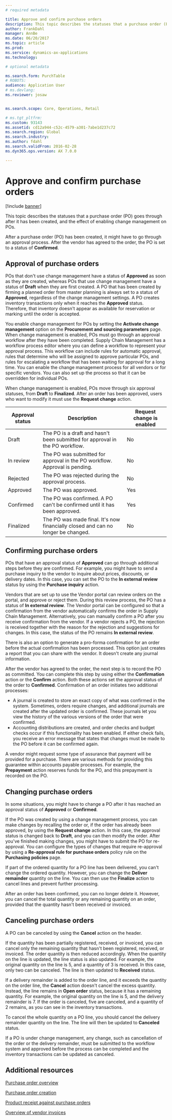 ```yaml
---
# required metadata

title: Approve and confirm purchase orders
description: This topic describes the statuses that a purchase order (PO) goes through after it has been created, and the effect of enabling change management on POs.
author: FrankDahl
manager: AnnBe
ms.date: 06/20/2017
ms.topic: article
ms.prod: 
ms.service: dynamics-ax-applications
ms.technology: 

# optional metadata

ms.search.form: PurchTable
# ROBOTS: 
audience: Application User
# ms.devlang: 
ms.reviewer: josaw


ms.search.scope: Core, Operations, Retail

# ms.tgt_pltfrm: 
ms.custom: 93143
ms.assetid: cd12a944-c52c-4579-a301-7abe1d237c72
ms.search.region: Global
ms.search.industry: 
ms.author: fdahl
ms.search.validFrom: 2016-02-28
ms.dyn365.ops.version: AX 7.0.0

---
```


# Approve and confirm purchase orders

[!include [banner](../includes/banner.md)]

This topic describes the statuses that a purchase order (PO) goes through after it has been created, and the effect of enabling change management on POs.

After a purchase order (PO) has been created, it might have to go through an approval process. After the vendor has agreed to the order, the PO is set to a status of **Confirmed**.

## Approval of purchase orders
POs that don't use change management have a status of **Approved** as soon as they are created, whereas POs that use change management have a status of **Draft** when they are first created. A PO that has been created by firming a planned order from master planning is always set to a status of **Approved**, regardless of the change management settings. A PO creates inventory transactions only when it reaches the **Approved** status. Therefore, that inventory doesn't appear as available for reservation or marking until the order is accepted.

You enable change management for POs by setting the **Activate change management** option on the **Procurement and sourcing parameters** page. When change management is enabled, POs must go through an approval workflow after they have been completed. Supply Chain Management has a workflow process editor where you can define a workflow to represent your approval process. This workflow can include rules for automatic approval, rules that determine who will be assigned to approve particular POs, and rules for escalating a workflow that has been waiting for approval for a long time. You can enable the change management process for all vendors or for specific vendors. You can also set up the process so that it can be overridden for individual POs.

When change management is enabled, POs move through six approval statuses, from **Draft** to **Finalized**. After an order has been approved, users who want to modify it must use the **Request change** action.

| Approval status | Description                                                                      | Request change is enabled |
|-----------------|----------------------------------------------------------------------------------|---------------------------|
| Draft           | The PO is a draft and hasn't been submitted for approval in the PO workflow.     | No                        |
| In review       | The PO was submitted for approval in the PO workflow. Approval is pending.       | No                        |
| Rejected        | The PO was rejected during the approval process.                                 | No                        |
| Approved        | The PO was approved.                                                             | Yes                       |
| Confirmed       | The PO was confirmed. A PO can't be confirmed until it has been approved.        | Yes                       |
| Finalized       | The PO was made final. It's now financially closed and can no longer be changed. | No                        |

## Confirming purchase orders
POs that have an approval status of **Approved** can go through additional steps before they are confirmed. For example, you might have to send a purchase inquiry to the vendor to inquire about prices, discounts, or delivery dates. In this case, you can set the PO to the **In external review** status by using the **Purchase inquiry** action.

Vendors that are set up to use the Vendor portal can review orders on the portal, and approve or reject them. During this review process, the PO has a status of **In external review**. The Vendor portal can be configured so that a confirmation from the vendor automatically confirms the order in Supply Chain Management. Alternatively, you can manually confirm a PO after you receive confirmation from the vendor. If a vendor rejects a PO, the rejection is received together with the reason for the rejection and suggestions for changes. In this case, the status of the PO remains **In external review**.

There is also an option to generate a pro-forma confirmation for an order before the actual confirmation has been processed. This option just creates a report that you can share with the vendor. It doesn't create any journal information.

After the vendor has agreed to the order, the next step is to record the PO as committed. You can complete this step by using either the **Confirmation** action or the **Confirm** action. Both these actions set the approval status of the order to **Confirmed**. Confirmation of an order initiates two additional processes:

-   A journal is created to store an exact copy of what was confirmed in the system. Sometimes, orders require changes, and additional journals are created after the updated order is confirmed. These journals let you view the history of the various versions of the order that were confirmed.
-   Accounting distributions are created, and order checks and budget checks occur if this functionality has been enabled. If either check fails, you receive an error message that states that changes must be made to the PO before it can be confirmed again.

A vendor might request some type of assurance that payment will be provided for a purchase. There are various methods for providing this guarantee within accounts payable processes. For example, the **Prepayment** action reserves funds for the PO, and this prepayment is recorded on the PO.

## Changing purchase orders
In some situations, you might have to change a PO after it has reached an approval status of **Approved** or **Confirmed**.

If the PO was created by using a change management process, you can make changes by recalling the order or, if the order has already been approved, by using the **Request change** action. In this case, the approval status is changed back to **Draft**, and you can then modify the order. After you've finished making changes, you might have to submit the PO for re-approval. You can configure the types of changes that require re-approval by using a **Re-approval rule for purchase orders** policy rule on the **Purchasing policies** page.

If part of the ordered quantity for a PO line has been delivered, you can't change the ordered quantity. However, you can change the **Deliver remainder** quantity on the line. You can then use the **Finalize** action to cancel lines and prevent further processing. 

After an order has been confirmed, you can no longer delete it. However, you can cancel the total quantity or any remaining quantity on an order, provided that the quantity hasn't been received or invoiced.

## Canceling purchase orders

A PO can be canceled by using the **Cancel** action on the header.

If the quantity has been partially registered, received, or invoiced, you can cancel only the remaining quantity that hasn't been registered, received, or invoiced. The order quantity is then reduced accordingly. When the quantity on the line is updated, the line status is also updated. For example, the original quantity on the line is 5, and a quantity of 3 is received. In this case, only two can be canceled. The line is then updated to **Received** status.

If a delivery remainder is added to the order line, and it exceeds the quantity on the order line, the **Cancel** action doesn't cancel the excess quantity. Instead, the line remains in **Open order** status, because it has a remaining quantity. For example, the original quantity on the line is 5, and the delivery remainder is 7. If the order is canceled, five are canceled, and a quantity of 2 remains, as you can see in the inventory transactions.

To cancel the whole quantity on a PO line, you should cancel the delivery remainder quantity on the line. The line will then be updated to **Canceled** status.

If a PO is under change management, any change, such as cancellation of the order or the delivery remainder, must be submitted to the workflow system and approved before the process can be completed and the inventory transactions can be updated as canceled.

Additional resources
--------

[Purchase order overview](purchase-order-overview.md)

[Purchase order creation](purchase-order-creation.md)

[Product receipt against purchase orders](product-receipt-against-purchase-orders.md)

[Overview of vendor invoices](../../finance/accounts-payable/vendor-invoices-overview.md)




